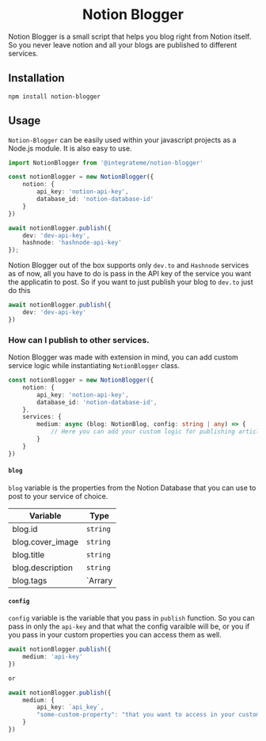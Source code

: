 <div align="center">

<h1>Notion Blogger</h1>

</div>

Notion Blogger is a small script that helps you blog right from Notion itself. So you never leave notion and all your blogs are published to different services. 

## Installation 
```
npm install notion-blogger
```

## Usage
`Notion-Blogger` can be easily used within your javascript projects as a Node.js module. It is also easy to use. 

```ts
import NotionBlogger from '@integrateme/notion-blogger'

const notionBlogger = new NotionBlogger({
    notion: {
        api_key: 'notion-api-key',
        database_id: 'notion-database-id'
    }
})

await notionBlogger.publish({
    dev: 'dev-api-key',
    hashnode: 'hashnode-api-key'
});

```
Notion Blogger out of the box supports only `dev.to` and `Hashnode` services as of now, all you have to do is pass in the API key of the service you want the applicatin to post. So if you want to just publish your blog to `dev.to` just do this 

```ts
await notionBlogger.publish({
    dev: 'dev-api-key'
})
```

### How can I publish to other services. 
Notion Blogger was made with extension in mind, you can add custom service logic while instantiating `NotionBlogger` class. 

```ts
const notionBlogger = new NotionBlogger({
    notion: {
        api_key: 'notion-api-key',
        database_id: 'notion-database-id',
    },
    services: {
        medium: async (blog: NotionBlog, config: string | any) => {
            // Here you can add your custom logic for publishing article in medium. 
        }
    }
})
```
#### `blog`

`blog` variable is the properties from the Notion Database that you can use to post to your service of choice. 


|Variable|Type|
|--------|----|
|blog.id | `string`|
|blog.cover_image| `string`|
|blog.title| `string`|
|blog.description| `string`|
|blog.tags| `Arrary<string>

#### `config`
`config` variable is the variable that you pass in `publish` function. So you can pass in only the `api-key` and that what the config varaible will be, or you if you pass in your custom properties you can access them as well. 

```ts
await notionBlogger.publish({
    medium: 'api-key'
})

or 

await notionBlogger.publish({
    medium: {
        api_key: `api_key`,
        "some-custom-property": "that you want to access in your custom function"
    }
})
```
